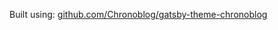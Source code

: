 Built using: [github.com/Chronoblog/gatsby-theme-chronoblog](https://github.com/Chronoblog/gatsby-theme-chronoblog)
